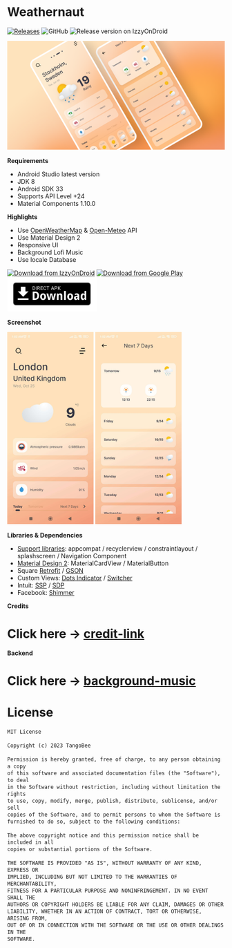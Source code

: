 # Weathernaut

[![Releases](https://img.shields.io/github/v/release/tangobeee/Weathernaut.svg)](https://github.com/tangobeee/Weathernaut/releases/latest)
![GitHub](https://img.shields.io/github/license/tangobeee/weathernaut)
![Release version on IzzyOnDroid](https://img.shields.io/endpoint?url=https://apt.izzysoft.de/fdroid/api/v1/shield/me.tangobee.weathernaut)

<p align="center"><img src="assets/Flat-cover.png" /></p>

**Requirements**
- Android Studio latest version
- JDK 8
- Android SDK 33
- Supports API Level +24
- Material Components 1.10.0

**Highlights**
- Use [OpenWeatherMap] & [Open-Meteo] API
- Use Material Design 2
- Responsive UI
- Background Lofi Music
- Use locale Database

[<img src="https://gitlab.com/IzzyOnDroid/repo/-/raw/master/assets/IzzyOnDroid.png"
      alt="Download from IzzyOnDroid"
      height="80">](https://apt.izzysoft.de/fdroid/index/apk/me.tangobee.weathernaut/)
[<img src="https://play.google.com/intl/en_us/badges/images/generic/en_badge_web_generic.png"
      alt="Download from Google Play"
      height="80">](https://play.google.com/store/apps/details?id=me.tangobee.weathernaut)
[<img src="assets/direct-apk-download.png"
      alt="Direct apk download"
      height="80">](https://github.com/tangobeee/Weathernaut/releases/latest)

**Screenshot**

<div>
  <img width="200" src="assets/1.jpg"/> <img width="200" src="assets/2.jpg"/>
</div>



**Libraries & Dependencies**
- [Support libraries]: appcompat / recyclerview / constraintlayout / splashscreen / Navigation Component
- [Material Design 2]: MaterialCardView / MaterialButton
- Square [Retrofit] / [GSON]
- Custom Views: [Dots Indicator] / [Switcher]
- Intuit: [SSP] / [SDP]
- Facebook: [Shimmer]

**Credits**

# Click here -> [credit-link]


**Backend**

# Click here -> [background-music]

# License
    MIT License
    
    Copyright (c) 2023 TangoBee
    
    Permission is hereby granted, free of charge, to any person obtaining a copy
    of this software and associated documentation files (the "Software"), to deal
    in the Software without restriction, including without limitation the rights
    to use, copy, modify, merge, publish, distribute, sublicense, and/or sell
    copies of the Software, and to permit persons to whom the Software is
    furnished to do so, subject to the following conditions:
    
    The above copyright notice and this permission notice shall be included in all
    copies or substantial portions of the Software.
    
    THE SOFTWARE IS PROVIDED "AS IS", WITHOUT WARRANTY OF ANY KIND, EXPRESS OR
    IMPLIED, INCLUDING BUT NOT LIMITED TO THE WARRANTIES OF MERCHANTABILITY,
    FITNESS FOR A PARTICULAR PURPOSE AND NONINFRINGEMENT. IN NO EVENT SHALL THE
    AUTHORS OR COPYRIGHT HOLDERS BE LIABLE FOR ANY CLAIM, DAMAGES OR OTHER
    LIABILITY, WHETHER IN AN ACTION OF CONTRACT, TORT OR OTHERWISE, ARISING FROM,
    OUT OF OR IN CONNECTION WITH THE SOFTWARE OR THE USE OR OTHER DEALINGS IN THE
    SOFTWARE.
    
[OpenWeatherMap]: https://openweathermap.org/
[Open-Meteo]: https://open-meteo.com/
[credit-link]: https://tangobee.netlify.app/weathernaut/credits
[Support libraries]: https://developer.android.com/jetpack/androidx/
[Material Design 2]: https://material.io/develop/android/
[Retrofit]: https://github.com/square/retrofit
[GSON]: https://github.com/square/retrofit/tree/master/retrofit-converters/gson
[Dots Indicator]: https://github.com/tommybuonomo/dotsindicator
[SDP]: https://github.com/intuit/sdp
[SSP]: https://github.com/intuit/ssp
[Switcher]: https://github.com/bitvale/Switcher
[Shimmer]: https://github.com/facebookarchive/shimmer-android
[background-music]: https://github.com/tangobeee/Weathernaut-Music-Server
[Release]: https://github.com/tangobeee/Weathernaut/releases
